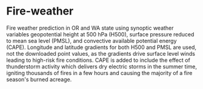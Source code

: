 # Fire-weather
Fire weather prediction in OR and WA state using synoptic weather variables geopotential height at 500 hPa (H500), surface pressure reduced to mean sea level (PMSL), and convective available potential energy (CAPE). Longitude and latitude gradients for both H500 and PMSL are used, not the downloaded point values, as the gradients drive surface level winds leading to high-risk fire conditions. CAPE is added to include the effect of thunderstorm activity which delivers dry electric storms in the summer time, igniting thousands of fires in a few hours and causing the majority of a fire season's burned acreage.
